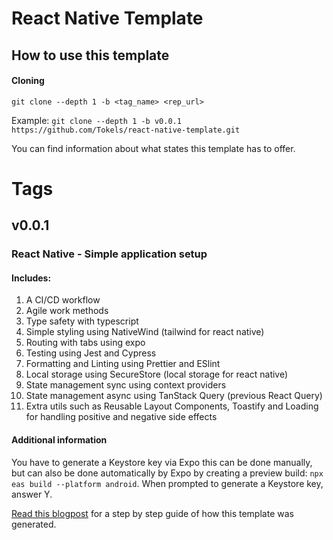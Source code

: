 # React Native Template

## How to use this template

#### Cloning
`git clone --depth 1 -b <tag_name> <rep_url>`

Example:
`git clone --depth 1 -b v0.0.1 https://github.com/Tokels/react-native-template.git`

You can find information about what states this template has to offer. 

# Tags

## v0.0.1

### React Native - Simple application setup

#### Includes:

1. A CI/CD workflow
2. Agile work methods
3. Type safety with typescript
4. Simple styling using NativeWind (tailwind for react native)
5. Routing with tabs using expo
6. Testing using Jest and Cypress
7. Formatting and Linting using Prettier and ESlint
8. Local storage using SecureStore (local storage for react native)
9. State management sync using context providers
10. State management async using TanStack Query (previous React Query)
11. Extra utils such as Reusable Layout Components, Toastify and Loading for handling positive and negative side effects

#### Additional information

You have to generate a Keystore key via Expo this can be done manually, but can also be done automatically by Expo by creating a preview build:
`npx eas build --platform android`. When prompted to generate a Keystore key, answer Y.

[Read this blogpost](https://juliastjerna.vercel.app/posts/application-setup-part-02a-react-native) for a step by step guide of how this template was generated.
